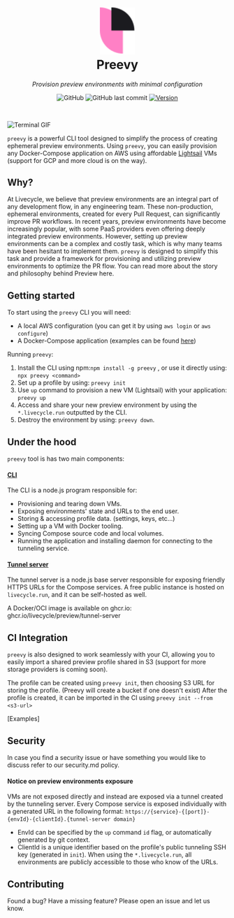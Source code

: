 <h1 align="center">
  <a href="https://preevy.dev" target="_blank" rel="noopener noreferrer">
    <picture>
      <source media="(prefers-color-scheme: dark)" srcset="site/static/img/logo-dark.svg">
      <img width="80" src="site/static/img/logo-light.svg">
    </picture>
  </a>
  <br />
  Preevy
</h1>
<p align="center"> <em>Provision preview environments with minimal configuration</em>
</p>
<div align="center">

![GitHub](https://img.shields.io/github/license/livecycle/preevy) ![GitHub last commit](https://img.shields.io/github/last-commit/livecycle/preevy) [![Version](https://img.shields.io/npm/v/preevy.svg)](https://npmjs.org/package/preevy)

</div>

<br />

![Terminal GIF](./terminal.gif)

`preevy` is a powerful CLI tool designed to simplify the process of creating ephemeral preview environments.
Using `preevy`, you can easily provision any Docker-Compose application on AWS using affordable [Lightsail](https://aws.amazon.com/free/compute/lightsail) VMs (support for GCP and more cloud is on the way).

## Why?

At Livecycle, we believe that preview environments are an integral part of any development flow, in any engineering team.
These non-production, ephemeral environments, created for every Pull Request, can significantly improve PR workflows.
In recent years, preview environments have become increasingly popular, with some PaaS providers even offering deeply integrated preview environments.
However, setting up preview environments can be a complex and costly task, which is why many teams have been hesitant to implement them.
`preevy` is designed to simplify this task and provide a framework for provisioning and utilizing preview environments to optimize the PR flow.
You can read more about the story and philosophy behind Preview here.

## Getting started

To start using the `preevy` CLI you will need:

- A local AWS configuration (you can get it by using `aws login` or `aws configure`)
- A Docker-Compose application (examples can be found [here](https://github.com/docker/awesome-compose))

Running `preevy`:

1. Install the CLI using npm:`npm install -g preevy` , or use it directly using: `npx preevy <command>`
2. Set up a profile by using: `preevy init`
3. Use `up` command to provision a new VM (Lightsail) with your application: `preevy up`
4. Access and share your new preview environment by using the `*.livecycle.run` outputted by the CLI.
5. Destroy the environment by using: `preevy down`.

## Under the hood

`preevy` tool is has two main components:

#### [CLI](packages/cli)

The CLI is a node.js program responsible for:

- Provisioning and tearing down VMs.
- Exposing environments' state and URLs to the end user.
- Storing & accessing profile data. (settings, keys, etc...)
- Setting up a VM with Docker tooling.
- Syncing Compose source code and local volumes.
- Running the application and installing daemon for connecting to the tunneling service.

#### [Tunnel server](packages/tunnel-server)

The tunnel server is a node.js base server responsible for exposing friendly HTTPS URLs for the Compose services.
A free public instance is hosted on `livecycle.run`, and it can be self-hosted as well.

A Docker/OCI image is available on ghcr.io: ghcr.io/livecycle/preview/tunnel-server

## CI Integration

`preevy` is also designed to work seamlessly with your CI, allowing you to easily import a shared preview profile shared in S3 (support for more storage providers is coming soon).

The profile can be created using `preevy init`, then choosing S3 URL for storing the profile. (Preevy will create a bucket if one doesn't exist)
After the profile is created, it can be imported in the CI using `preevy init --from <s3-url>`

[Examples]

## Security

In case you find a security issue or have something you would like to discuss refer to our security.md policy.

#### Notice on preview environments exposure

VMs are not exposed directly and instead are exposed via a tunnel created by the tunneling server.
Every Compose service is exposed individually with a generated URL in the following format:
`https://{service}-{[port]}-{envId}-{clientId}.{tunnel-server domain}`

- EnvId can be specified by the `up` command `id` flag, or automatically generated by git context.
- ClientId is a unique identifier based on the profile's public tunneling SSH key (generated in `init`).
  When using the `*.livecycle.run`, all environments are publicly accessible to those who know of the URLs.

## Contributing

Found a bug? Have a missing feature? Please open an issue and let us know.
